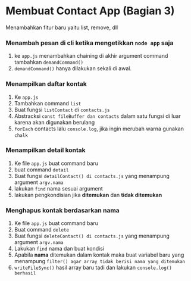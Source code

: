 # Membuat Contact App (Bagian 3)  
Menambahkan fitur baru yaitu list, remove, dll  

### Menambah pesan di cli ketika mengetikkan `node app` saja
1. ke `app.js` menambahkan chaining di akhir argument command tambahkan `demandCommand()`
2. `demandCommand()` hanya dilakukan sekali di awal.

### Menampilkan daftar kontak
1. Ke `app.js`
2. Tambahkan command `list`
3. Buat fungsi `listContact` di `contacts.js` 
4. Abstracksi `const fileBuffer dan contacts` dalam satu fungsi di luar karena akan digunakan berulang
5. `forEach` contacts lalu `console.log`, jika ingin merubah warna gunakan `chalk` 

### Menampilkan detail kontak  
1. Ke file `app.js` buat command baru
2. buat command `detail`
3. Buat fungsi `detailContact() di contacts.js` yang menampung argument `argv.nama`
4. lakukan `find` nama sesuai argument
5. lakukan pengkondisian jika **ditemukan** dan **tidak ditemukan**

### Menghapus kontak berdasarkan nama  
1. Ke file `app.js` buat command baru
2. Buat command `delete`
3. Buat fungsi `deleteContact() di contacts.js` yang menampung argument `argv.nama`
4. Lakukan `find` nama dan buat kondisi
5. Apabila **nama** ditemukan dalam kontak maka buat variabel baru yang menampung `filter() agar array tidak berisi nama yang ditemukan` 
6. `writeFileSync()` hasil array baru tadi dan lakukan `console.log() berhasil`